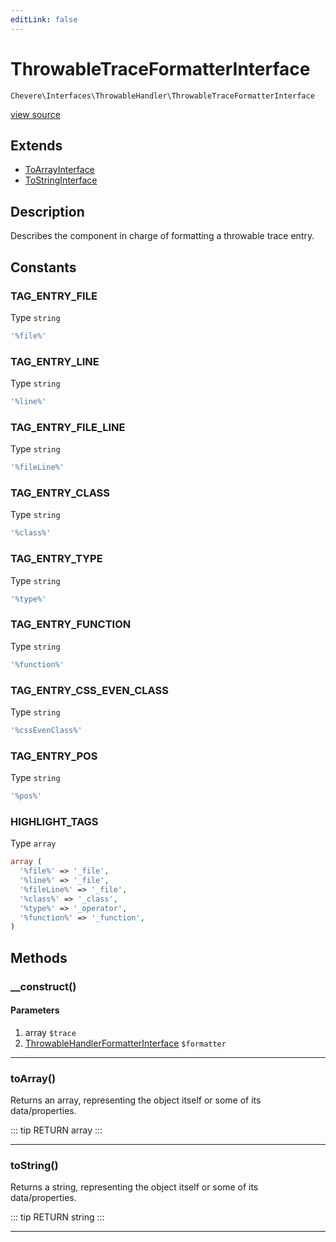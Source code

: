 ```yaml
---
editLink: false
---
```


# ThrowableTraceFormatterInterface

`Chevere\Interfaces\ThrowableHandler\ThrowableTraceFormatterInterface`

[view source](https://github.com/chevere/chevere/blob/master/src/Chevere/Interfaces/ThrowableHandler/ThrowableTraceFormatterInterface.php)

## Extends

- [ToArrayInterface](../Common/ToArrayInterface.md)
- [ToStringInterface](../Common/ToStringInterface.md)

## Description

Describes the component in charge of formatting a throwable trace entry.

## Constants

### TAG_ENTRY_FILE

Type `string`

```php
'%file%'
```

### TAG_ENTRY_LINE

Type `string`

```php
'%line%'
```

### TAG_ENTRY_FILE_LINE

Type `string`

```php
'%fileLine%'
```

### TAG_ENTRY_CLASS

Type `string`

```php
'%class%'
```

### TAG_ENTRY_TYPE

Type `string`

```php
'%type%'
```

### TAG_ENTRY_FUNCTION

Type `string`

```php
'%function%'
```

### TAG_ENTRY_CSS_EVEN_CLASS

Type `string`

```php
'%cssEvenClass%'
```

### TAG_ENTRY_POS

Type `string`

```php
'%pos%'
```

### HIGHLIGHT_TAGS

Type `array`

```php
array (
  '%file%' => '_file',
  '%line%' => '_file',
  '%fileLine%' => '_file',
  '%class%' => '_class',
  '%type%' => '_operator',
  '%function%' => '_function',
)
```

## Methods

### __construct()

#### Parameters

1. array `$trace`
2. [ThrowableHandlerFormatterInterface](./ThrowableHandlerFormatterInterface.md) `$formatter`

---

### toArray()

Returns an array, representing the object itself or some of its data/properties.

::: tip RETURN
array
:::

---

### toString()

Returns a string, representing the object itself or some of its data/properties.

::: tip RETURN
string
:::

---
